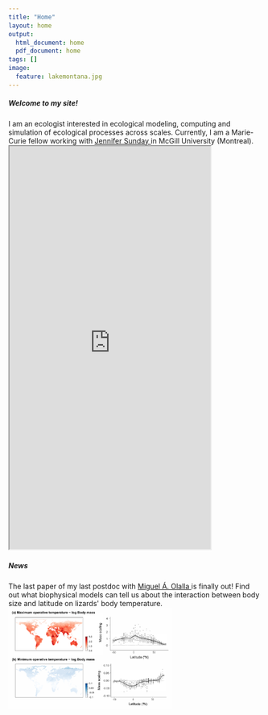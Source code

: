 ```yaml
---
title: "Home"
layout: home
output:
  html_document: home
  pdf_document: home
tags: []
image:
  feature: lakemontana.jpg
---
```

<div class="tiles">
   <h5>Welcome to my site!</h5> 
      I am an ecologist interested in ecological modeling, computing and simulation of ecological processes across scales. Currently, I am a Marie-Curie fellow working with <a href="http://jennsunday.weebly.com/"> Jennifer Sunday </a> in McGill University (Montreal).
</div>

<div class="tiles">
  <iframe style="width: 400px; height: 800px;" src="https://jrubalcaba.github.io/twitter-embed/" width="300" height="150"></iframe>

  <h5>News</h5>
      The last paper of my last postdoc with <a href="http://olallalab.com/"> Miguel Á. Olalla </a> is finally out! Find out what biophysical models can tell us about the interaction between body size and latitude on lizards' body temperature.
      <a href="https://besjournals.onlinelibrary.wiley.com/doi/abs/10.1111/1365-2656.13181">
    <img height="200px" src="/images/news/rubalcaba&olalla_tarraga2020.png"></a>  
 </div>
